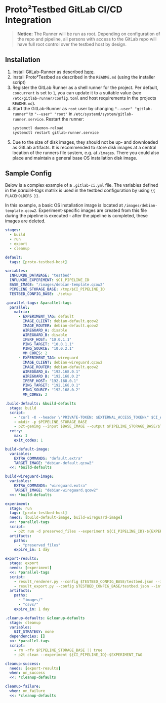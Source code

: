 # Proto²Testbed GitLab CI/CD Integration

> **Notice:** The Runner will be run as root. Depending on configuration of the repo and pipeline, all persons with access to the GitLab repo will have full root control over the testbed host by design. 

## Installation

1. Install GitLab-Runner as described [here](https://docs.gitlab.com/runner/install/linux-repository.html).
2. Install Proto²Testbed as described in the `README.md` (using the installer script)
2. Register the GitLab Runner as a shell runner for the project. Per default, `concurrent` is set to `1`, you can update it to a suitable value (see `/etc/gitlab-runner/config.toml` and host requirements in the projects `README.md`).
3. Start the GitLab-Runner as `root` user by changing `"--user" "gitlab-runner"` to `"--user" "root"` in `/etc/systemd/system/gitlab-runner.service`. Restart the runner:
    ```bash
    systemctl daemon-reload
    systemctl restart gitlab-runner.service
    ```
4. Due to the size of disk images, they should not be up- and downloaded as GitLab artifacts. It is recommended to store disk images at a central location of the runners file system, e.g. at `/images`. There you could also place and maintain a general base OS installation disk image.

## Sample Config

Below is a complex example of a `.gitlab-ci.yml` file. The variables defined in the *parallel-tags* matrix is used in the testbed configuration by using `{{ PLACEHOLDERS }}`.

In this example, a basic OS installation image is located at `/images/debian-template.qcow2`. Experiment-specific images are created from this file during the pipeline is executed - after the pipeline is completed, these images are deleted.

```yml
stages:
  - build
  - run
  - export
  - cleanup

default:
  tags: [proto-testbed-host]

variables:
  INFLUXDB_DATABASE: "testbed"
  INFLUXDB_EXPERIMENT: $CI_PIPELINE_ID
  BASE_IMAGE: "/images/debian-template.qcow2"
  PIPELINE_STORAGE_BASE: /tmp/$CI_PIPELINE_ID
  TESTBED_CONFIG_BASE: ./setup

.parallel-tags: &parallel-tags
  parallel:
    matrix:
      - EXPERIMENT_TAG: default
        IMAGE_CLIENT: debian-default.qcow2
        IMAGE_ROUTER: debian-default.qcow2
        WIREGUARD_A: disable
        WIREGUARD_B: disable
        IPERF_HOST: "10.0.1.1"
        PING_TARGET: "10.0.1.1"
        PING_SOURCE: "10.0.2.1"
        VM_CORES: 2
      - EXPERIMENT_TAG: wireguard
        IMAGE_CLIENT: debian-wireguard.qcow2
        IMAGE_ROUTER: debian-default.qcow2
        WIREGUARD_A: "192.168.0.1"
        WIREGUARD_B: "192.168.0.2"
        IPERF_HOST: "192.168.0.1"
        PING_TARGET: "192.168.0.1"
        PING_SOURCE: "192.168.0.2"
        VM_CORES: 2

.build-defaults: &build-defaults
  stage: build
  script:
    - "curl -O --header \"PRIVATE-TOKEN: $EXTERNAL_ACCESS_TOKEN\" $CI_API_V4_URL/your-instance-manager-build-project/jobs/artifacts/main/raw/instance-manager/instance-manager.deb?job=build-manager-package"
    - mkdir -p $PIPELINE_STORAGE_BASE
    - p2t-genimg --input $BASE_IMAGE --output $PIPELINE_STORAGE_BASE/$TARGET_IMAGE --extra $EXTRA_COMMANDS $PIPELINE_STORAGE_BASE/$TARGET_IMAGE ./instance-manager.deb
  retry:
    max: 1
    exit_codes: 1

build-default-image:
  variables:
    EXTRA_COMMANDS: "default.extra"
    TARGET_IMAGE: "debian-default.qcow2"
  <<: *build-defaults

build-wireguard-image:
  variables:
    EXTRA_COMMANDS: "wireguard.extra"
    TARGET_IMAGE: "debian-wireguard.qcow2"
  <<: *build-defaults

experiment:
  stage: run
  tags: [proto-testbed-host]
  needs: [build-default-image, build-wireguard-image]
  <<: *parallel-tags
  script:
    - p2t run -d preserved_files --experiment ${CI_PIPELINE_ID}-${EXPERIMENT_TAG} $TESTBED_CONFIG_BASE
  artifacts:
    paths:
      - "preserved_files"
    expire_in: 1 day

export-results:
  stage: export
  needs: [experiment]
  <<: *parallel-tags
  script:
    - result_renderer.py --config $TESTBED_CONFIG_BASE/testbed.json --influx_database $INFLUXDB_DATABASE --experiment ${CI_PIPELINE_ID}-$EXPERIMENT_TAG --renderout ./images
    - result_export.py --config $TESTBED_CONFIG_BASE/testbed.json --influx_database $INFLUXDB_DATABASE --experiment ${CI_PIPELINE_ID}-$EXPERIMENT_TAG --output ./csvs
  artifacts:
    paths:
      - "images/"
      - "csvs/"
    expire_in: 1 day

.cleanup-defaults: &cleanup-defaults
  stage: cleanup
  variables:
    GIT_STRATEGY: none
  dependencies: []
  <<: *parallel-tags
  script:
    - rm -rfv $PIPELINE_STORAGE_BASE || true
    - p2t clean --experiment ${CI_PIPELINE_ID}-$EXPERIMENT_TAG

cleanup-success:
  needs: [export-results]
  when: on_success
  <<: *cleanup-defaults

cleanup-failure:
  when: on_failure
  <<: *cleanup-defaults
```